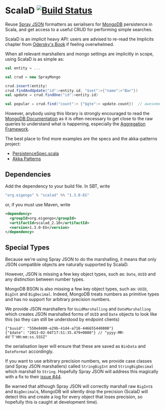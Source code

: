 # ScalaD  [![Build Status](https://travis-ci.org/eigengo/scalad.png?branch=master)](https://travis-ci.org/eigengo/scalad)

Reuse [Spray JSON](http://github.com/spray/spray-json/) formatters as serialisers for [MongoDB](http://www.mongodb.org) persistence in Scala, and get access to a useful CRUD for performing simple searches.

ScalaD is an implicit heavy API: users are advised to re-read the Implicits chapter from [Odersky's Book](http://www.amazon.com/dp/0981531644) if feeling overwhelmed.


When all relevant marshallers and mongo settings are implicitly in scope, using ScalaD is as simple as:

```scala
val entity = ...

val crud = new SprayMongo

crud.insert(entity)
crud.findAndUpdate("id":>entity.id, "$set":>{"name":>"Bar"})
val update = crud.findOne("id":>entity.id)

val popular = crud.find("count":> {"$gte":> update.count})  // awesome DSL for JSON
```

However, anybody using this library is strongly encouraged to read the [MongoDB Documentation](http://docs.mongodb.org/manual/) as it is often necessary to get close to the raw queries to understand what is happening, especially the [Aggregation Framework](http://docs.mongodb.org/manual/applications/aggregation/).

The best place to find more examples are the specs and the akka-patterns project:

* [PersistenceSpec.scala](src/test/scala/org/cakesolutions/scalad/mongo/sprayjson/PersistenceSpec.scala)
* [Akka Patterns](https://github.com/janm399/akka-patterns)

## Dependencies

Add the dependency to your build file. In SBT, write

```scala
"org.eigengo" % "scalad" %% "1.3.0-EG"
```

or, if you must use Maven, write

```xml
<dependency>
  <groupId>org.eigengo</groupId>
  <artifactId>scalad_2.10</artifactId>
  <version>1.3.0-EG</version>
</dependency>
```

## Special Types

Because we're using Spray JSON to do the marshalling, it means that only JSON compatible objects are naturally supported by ScalaD.

However, JSON is missing a few key object types, such as: `Date`, `UUID` and any distinction between number types.

MongoDB BSON is also missing a few key object types, such as: `UUID`, `BigInt` and `BigDecimal`. Indeed, MongoDB treats numbers as primitive types and has no support for arbitrary precision numbers.


We provide JSON marshallers for `UuidMarshalling` and `DateMarshalling` which creates JSON marshalled forms of `UUID` and `Date` objects to look like this (so they can still be understood by endpoint clients)

```
{"$uuid": "550e8400-e29b-41d4-a716-446655440000"}
{"$date": "2013-02-04T17:51:35.479+0000"} // "yyyy-MM-dd'T'HH:mm:ss.SSSZ"
```

the serialisation layer will ensure that these are saved as `BinData` and `DateFormat` accordingly.


If you want to use arbitrary precision numbers, we provide case classes (and Spray JSON marshallers) called `StringBigInt` and `StringBigDecimal` which marshall to `String`. Hopefully Spray JSON will address this magically with a fix to their [issue #44](https://github.com/spray/spray-json/issues/44).


Be warned that although Spray JSON will correctly marshall raw `BigInt`s and `BigDecimal`s, MongoDB will silently drop the precision (ScalaD will detect this and create a log for every object that loses precision, so hopefully this is caught at development time).
